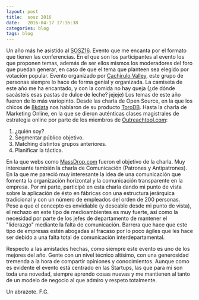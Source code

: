 ```yaml
---
layout: post  
title:  sosz 2016  
date:   2016-04-17 17:16:38
categories: blog
tags: blog
---
```



Un año más he asistido al [SOSZ16](http://sosz16.cachirulovalley.com/). Evento que me encanta por el formato que tienen las conferencias. En el que son los participantes al evento los que proponen temas, además de ser ellos mismos los moderadores del foro que puedan generar, en caso de que el tema que planteen sea elegido por votación popular.
Evento organizado por [Cachirulo Valley](http://cachirulovalley.com/), este grupo de personas siempre lo hace de forma genial y organizada. La camiseta de este año me ha encantado, y con la comida no hay queja (¿de dónde sacásteis esas pastas de dulce de leche? jejeje)
Los temas de este año fueron de lo más variopinto. Desde las charla de Open Source, en la que los chicos de [8kdata](https://www.8kdata.com/) nos hablaron de su producto [ToroDB](https://www.8kdata.com/torodb). Hasta la charla de Marketing Online, en la que se dieron auténticas clases magistrales de estrategia online por parte de los miembros de [Outreachtool.com](http://www.outreachtool.com/):
1. ¿quién soy?
2. Segmentar público objetivo.
3. Matching distintos grupos anteriores.
4. Planificar la táctica.

En la que webs como [MassDrop.com](https://www.massdrop.com/) fueron el objetivo de la charla.
Muy interesante también la charla de Comunicación (Patrones y Antipatrones). En la que me pareció muy interesante la idea de una comunicación que fomenta la organización horizontal y la comunicación transparente en la empresa. Por mi parte, participé en esta charla dando mi punto de vista sobre la aplicación de ésto en fábricas con una estructura jerárquica tradicional y con un número de empleados del orden de 200 personas. Pese a que el concepto es envidiable (y deseable desde mi punto de vista), el rechazo en este tipo de medioambientes es muy fuerte, así como la necesidad por parte de los jefes de departamento de mantener el "liderazgo" mediante la falta de comunicación. Barrera que hace que este tipo de empresas estén abogadas al fracaso por lo poco ágiles que les hace ser debido a una falta total de comunicación interdepartamental.

Respecto a las amistades hechas, como siempre este evento es uno de los mejores del año. Gente con un nivel técnico altísimo, con una generosidad tremenda a la hora de compartir opiniones y conocimientos. Aunque como es evidente el evento está centrado en las Startups, las que para mi son toda una novedad, siempre aprendo cosas nuevas y me mantienen al tanto de un modelo de negocio al que admiro y respeto totalmente. 

Un abrazote.
F.G.
